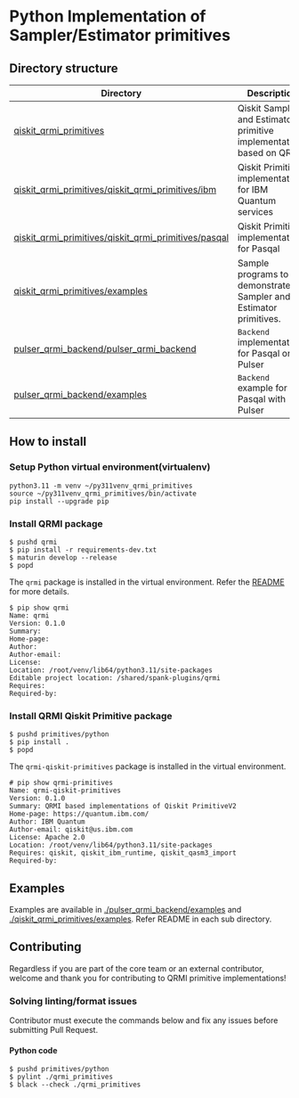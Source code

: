 # Python Implementation of Sampler/Estimator primitives

## Directory structure

| Directory | Description |
| ---- | ---- |
| [qiskit_qrmi_primitives](./qiskit_qrmi_primitives) | Qiskit Sampler and Estimator primitive implementations based on QRMI |
| [qiskit_qrmi_primitives/qiskit_qrmi_primitives/ibm](./qiskit_qrmi_primitives/qiskit_qrmi_primitives/ibm) | Qiskit Primitives implementation for IBM Quantum services |
| [qiskit_qrmi_primitives/qiskit_qrmi_primitives/pasqal](./qiskit_qrmi_primitives/qiskit_qrmi_primitives/pasqal) | Qiskit Primitives implementation for Pasqal |
| [qiskit_qrmi_primitives/examples](./qiskit_qrmi_primitives/examples) | Sample programs to demonstrate Sampler and Estimator primitives. |
| [pulser_qrmi_backend/pulser_qrmi_backend](./pulser_qrmi_backend/pulser_qrmi_backend) | `Backend` implementation for Pasqal on Pulser |
| [pulser_qrmi_backend/examples](./pulser_qrmi_backend/examples) | `Backend` example for Pasqal with Pulser |


## How to install

### Setup Python virtual environment(virtualenv)

```shell-session
python3.11 -m venv ~/py311venv_qrmi_primitives
source ~/py311venv_qrmi_primitives/bin/activate
pip install --upgrade pip
```

### Install QRMI package

```shell-session
$ pushd qrmi
$ pip install -r requirements-dev.txt
$ maturin develop --release
$ popd
```
The `qrmi` package is installed in the virtual environment. Refer the [README](../../qrmi/README.md) for more details.

```shell-session
$ pip show qrmi
Name: qrmi
Version: 0.1.0
Summary: 
Home-page: 
Author: 
Author-email: 
License: 
Location: /root/venv/lib64/python3.11/site-packages
Editable project location: /shared/spank-plugins/qrmi
Requires: 
Required-by: 
```

### Install QRMI Qiskit Primitive package
```shell-session
$ pushd primitives/python
$ pip install .
$ popd
```

The `qrmi-qiskit-primitives` package is installed in the virtual environment.

```shell-session
# pip show qrmi-primitives
Name: qrmi-qiskit-primitives
Version: 0.1.0
Summary: QRMI based implementations of Qiskit PrimitiveV2
Home-page: https://quantum.ibm.com/
Author: IBM Quantum
Author-email: qiskit@us.ibm.com
License: Apache 2.0
Location: /root/venv/lib64/python3.11/site-packages
Requires: qiskit, qiskit_ibm_runtime, qiskit_qasm3_import
Required-by: 
```

## Examples

Examples are available in [./pulser_qrmi_backend/examples](./pulser_qrmi_backend/examples) and [./qiskit_qrmi_primitives/examples](./qiskit_qrmi_primitives/examples). Refer README in each sub directory.

## Contributing

Regardless if you are part of the core team or an external contributor, welcome and thank you for contributing to QRMI primitive implementations!

### Solving linting/format issues

Contributor must execute the commands below and fix any issues before submitting Pull Request.

#### Python code
```shell-session 
$ pushd primitives/python
$ pylint ./qrmi_primitives
$ black --check ./qrmi_primitives
``` 
